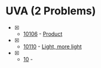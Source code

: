 # UVA (2 Problems)

- [x] - [10106](https://github.com/ImtiazAhmedAkash/UVA/blob/main/PDFs/p10106.pdf) - [Product](https://github.com/ImtiazAhmedAkash/UVA/blob/main/Solutions/10106.cpp)
- [x] - [10110](https://github.com/ImtiazAhmedAkash/UVA/blob/main/PDFs/p10110.pdf) - [Light, more light](https://github.com/ImtiazAhmedAkash/UVA/blob/main/Solutions/10110.cpp)

- [x] - [10](https://github.com/ImtiazAhmedAkash/UVA/blob/main/PDFs/p10.pdf) - [](https://github.com/ImtiazAhmedAkash/UVA/blob/main/10.cpp)
